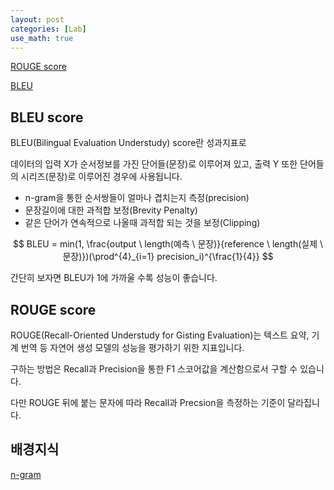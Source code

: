 ```yaml
---
layout: post
categories: [Lab]
use_math: true
---
```



[ROUGE score](https://huffon.github.io/2019/12/07/rouge/)

[BLEU](https://donghwa-kim.github.io/BLEU.html)

## BLEU score

BLEU(Bilingual Evaluation Understudy) score란 성과지표로 

데이터의 입력 X가 순서정보를 가진 단어들(문장)로 이루어져 있고, 출력 Y 또한 단어들의 시리즈(문장)로 이루어진 경우에 사용됩니다.

- n-gram을 통한 순서쌍들이 얼마나 겹치는지 측정(precision)
- 문장길이에 대한 과적합 보정(Brevity Penalty)
- 같은 단어가 연속적으로 나올때 과적합 되는 것을 보정(Clipping)

$$
BLEU = min(1, \frac{output \ length(예측 \ 문장)}{reference \ length(실제 \ 문장)})(\prod^{4}_{i=1} precision_i)^{\frac{1}{4}}
$$

간단히 보자면 BLEU가 1에 가까울 수록 성능이 좋습니다.

## ROUGE score

ROUGE(Recall-Oriented Understudy for Gisting Evaluation)는 텍스트 요약, 기계 번역 등 자연어 생성 모델의 성능을 평가하기 위한 지표입니다.

구하는 방법은 Recall과 Precision을 통한 F1 스코어값을 계산함으로서 구할 수 있습니다.

다만 ROUGE 뒤에 붙는 문자에 따라 Recall과 Precsion을 측정하는 기준이 달라집니다.

## 배경지식

[n-gram](https://velog.io/@ny_/n-gram)